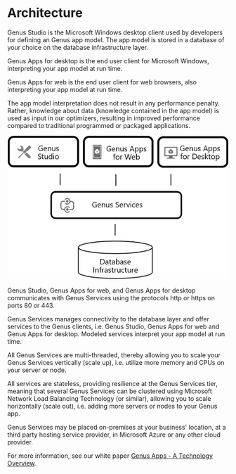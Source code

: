 # Architecture

Genus Studio is the Microsoft Windows desktop client used by developers for defining an Genus app model. The app model is stored in a database of your choice on the database infrastructure layer.

Genus Apps for desktop is the end user client for Microsoft Windows, interpreting your app model at run time.

Genus Apps for web is the end user client for web browsers, also interpreting your app model at run time.

The app model interpretation does not result in any performance penalty. Rather, knowledge about data (knowledge contained in the app model) is used as input in our optimizers, resulting in improved performance compared to traditional programmed or packaged applications.

![architecture.png](media/architecture.png)

Genus Studio, Genus Apps for web, and Genus Apps for desktop communicates with Genus Services using the protocols http or https on ports 80 or 443.

Genus Services manages connectivity to the database layer and offer services to the Genus clients, i.e. Genus Studio, Genus Apps for web and Genus Apps for desktop. Modeled services interpret your app model at run time.

All Genus Services are multi-threaded, thereby allowing you to scale your Genus Services vertically (scale up), i.e. utilize more memory and CPUs on your server or node.

All services are stateless, providing resilience at the Genus Services tier, meaning that several Genus Services can be clustered using Microsoft Network Load Balancing Technology (or similar), allowing you to scale horizontally (scale out), i.e. adding more servers or nodes to your Genus app.

Genus Services may be placed on-premises at your business' location, at a third party hosting service provider, in Microsoft Azure or any other cloud provider.

For more information, see our white paper [Genus Apps - A Technology Overview](media/Genus-Apps-A-Technology-Overview-White-paper.pdf).
